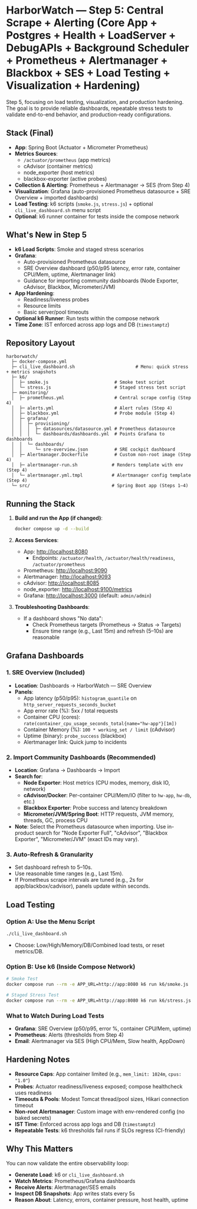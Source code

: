 # HarborWatch — Step 5: Central Scrape + Alerting (Core App + Postgres + Health + LoadServer + DebugAPIs + Background Scheduler + Prometheus + Alertmanager + Blackbox + SES + Load Testing + Visualization + Hardening)

Step 5, focusing on load testing, visualization, and production hardening. The goal is to provide reliable dashboards, repeatable stress tests to validate end-to-end behavior, and production-ready configurations.

## Stack (Final)

- **App**: Spring Boot (Actuator + Micrometer Prometheus)
- **Metrics Sources**:
  - `/actuator/prometheus` (app metrics)
  - cAdvisor (container metrics)
  - node_exporter (host metrics)
  - blackbox-exporter (active probes)
- **Collection & Alerting**: Prometheus + Alertmanager → SES (from Step 4)
- **Visualization**: Grafana (auto-provisioned Prometheus datasource + SRE Overview + imported dashboards)
- **Load Testing**: k6 scripts (`smoke.js`, `stress.js`) + optional `cli_live_dashboard.sh` menu script
- **Optional**: k6 runner container for tests inside the compose network

## What's New in Step 5

- **k6 Load Scripts**: Smoke and staged stress scenarios
- **Grafana**:
  - Auto-provisioned Prometheus datasource
  - SRE Overview dashboard (p50/p95 latency, error rate, container CPU/Mem, uptime, Alertmanager link)
  - Guidance for importing community dashboards (Node Exporter, cAdvisor, Blackbox, Micrometer/JVM)
- **App Hardening**:
  - Readiness/liveness probes
  - Resource limits
  - Basic server/pool timeouts
- **Optional k6 Runner**: Run tests within the compose network
- **Time Zone**: IST enforced across app logs and DB (`timestamptz`)

## Repository Layout

```plaintext
harborwatch/
  ├─ docker-compose.yml
  ├─ cli_live_dashboard.sh                       # Menu: quick stress + metrics snapshots
  ├─ k6/
  │  ├─ smoke.js                         # Smoke test script
  │  └─ stress.js                        # Staged stress test script
  ├─ monitoring/
  │  ├─ prometheus.yml                   # Central scrape config (Step 4)
  │  ├─ alerts.yml                       # Alert rules (Step 4)
  │  ├─ blackbox.yml                     # Probe module (Step 4)
  │  ├─ grafana/
  │  │  ├─ provisioning/
  │  │  │  ├─ datasources/datasource.yml # Prometheus datasource
  │  │  │  └─ dashboards/dashboards.yml  # Points Grafana to dashboards
  │  │  └─ dashboards/
  │  │     └─ sre-overview.json          # SRE cockpit dashboard
  │  ├─ Alertmanager.Dockerfile          # Custom non-root image (Step 4)
  │  ├─ alertmanager-run.sh             # Renders template with env (Step 4)
  │  └─ alertmanager.yml.tmpl           # Alertmanager config template (Step 4)
  └─ src/                               # Spring Boot app (Steps 1–4)
```

## Running the Stack

1. **Build and run the App (if changed)**:
   ```bash
   docker compose up -d --build
   ```

2. **Access Services**:
   - App: [http://localhost:8080](http://localhost:8080)
     - Endpoints: `/actuator/health`, `/actuator/health/readiness`, `/actuator/prometheus`
   - Prometheus: [http://localhost:9090](http://localhost:9090)
   - Alertmanager: [http://localhost:9093](http://localhost:9093)
   - cAdvisor: [http://localhost:8085](http://localhost:8085)
   - node_exporter: [http://localhost:9100/metrics](http://localhost:9100/metrics)
   - Grafana: [http://localhost:3000](http://localhost:3000) (default: `admin/admin`)

3. **Troubleshooting Dashboards**:
   - If a dashboard shows "No data":
     - Check Prometheus targets (Prometheus → Status → Targets)
     - Ensure time range (e.g., Last 15m) and refresh (5–10s) are reasonable

## Grafana Dashboards

### 1. SRE Overview (Included)
- **Location**: Dashboards → HarborWatch — SRE Overview
- **Panels**:
  - App latency (p50/p95): `histogram_quantile` on `http_server_requests_seconds_bucket`
  - App error rate (%): 5xx / total requests
  - Container CPU (cores): `rate(container_cpu_usage_seconds_total{name="hw-app"}[1m])`
  - Container Memory (%): `100 * working_set / limit` (cAdvisor)
  - Uptime (binary): `probe_success` (blackbox)
  - Alertmanager link: Quick jump to incidents

### 2. Import Community Dashboards (Recommended)
- **Location**: Grafana → Dashboards → Import
- **Search for**:
  - **Node Exporter**: Host metrics (CPU modes, memory, disk IO, network)
  - **cAdvisor/Docker**: Per-container CPU/Mem/IO (filter to `hw-app`, `hw-db`, etc.)
  - **Blackbox Exporter**: Probe success and latency breakdown
  - **Micrometer/JVM/Spring Boot**: HTTP requests, JVM memory, threads, GC, process CPU
- **Note**: Select the Prometheus datasource when importing. Use in-product search for "Node Exporter Full", "cAdvisor", "Blackbox Exporter", "Micrometer/JVM" (exact IDs may vary).

### 3. Auto-Refresh & Granularity
- Set dashboard refresh to 5–10s.
- Use reasonable time ranges (e.g., Last 15m).
- If Prometheus scrape intervals are tuned (e.g., 2s for app/blackbox/cadvisor), panels update within seconds.

## Load Testing

### Option A: Use the Menu Script
```bash
./cli_live_dashboard.sh
```
- Choose: Low/High/Memory/DB/Combined load tests, or reset metrics/DB.

### Option B: Use k6 (Inside Compose Network)
```bash
# Smoke Test
docker compose run --rm -e APP_URL=http://app:8080 k6 run k6/smoke.js

# Staged Stress Test
docker compose run --rm -e APP_URL=http://app:8080 k6 run k6/stress.js
```

### What to Watch During Load Tests
- **Grafana**: SRE Overview (p50/p95, error %, container CPU/Mem, uptime)
- **Prometheus**: Alerts (thresholds from Step 4)
- **Email**: Alertmanager via SES (High CPU/Mem, Slow health, AppDown)

## Hardening Notes

- **Resource Caps**: App container limited (e.g., `mem_limit: 1024m`, `cpus: "1.0"`)
- **Probes**: Actuator readiness/liveness exposed; compose healthcheck uses readiness
- **Timeouts & Pools**: Modest Tomcat thread/pool sizes, Hikari connection timeout
- **Non-root Alertmanager**: Custom image with env-rendered config (no baked secrets)
- **IST Time**: Enforced across app logs and DB (`timestamptz`)
- **Repeatable Tests**: k6 thresholds fail runs if SLOs regress (CI-friendly)

## Why This Matters

You can now validate the entire observability loop:
- **Generate Load**: k6 or `cli_live_dashboard.sh`
- **Watch Metrics**: Prometheus/Grafana dashboards
- **Receive Alerts**: Alertmanager/SES emails
- **Inspect DB Snapshots**: App writes stats every 5s
- **Reason About**: Latency, errors, container pressure, host health, uptime
